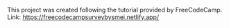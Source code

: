 This project was created following the tutorial provided by FreeCodeCamp. Link: https://freecodecampsurveybysmei.netlify.app/ 
